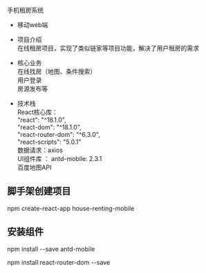 手机租房系统  

- 移动web端

- 项目介绍  
 在线租房项目，实现了类似链家等项目功能，解决了用户租房的需求

- 核心业务  
在线找房（地图、条件搜索）  
用户登录  
房源发布等

- 技术栈  
React核心库：    
    "react": "^18.1.0",  
    "react-dom": "^18.1.0",  
    "react-router-dom": "^6.3.0",  
    "react-scripts": "5.0.1"  
数据请求：axios  
UI组件库 ： antd-mobile: 2.3.1  
百度地图API

## 脚手架创建项目

npm create-react-app house-renting-mobile

## 安装组件

npm install --save antd-mobile

npm install react-router-dom --save
